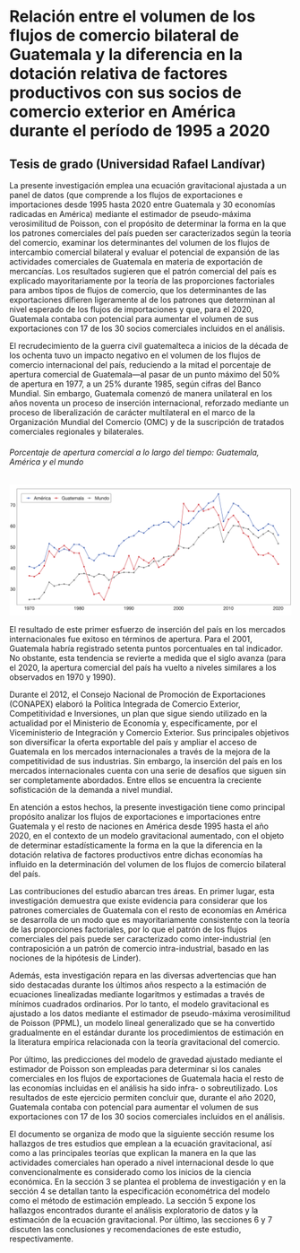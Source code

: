 # Relación entre el volumen de los flujos de comercio bilateral de Guatemala y la diferencia en la dotación relativa de factores productivos con sus socios de comercio exterior en América durante el período de 1995 a 2020

## Tesis de grado (Universidad Rafael Landívar) 

La presente investigación emplea una ecuación gravitacional ajustada a un panel de datos (que comprende a los flujos de exportaciones e importaciones desde 1995 hasta 2020 entre Guatemala y 30 economías radicadas en América) mediante el estimador de pseudo-máxima verosimilitud de Poisson, con el propósito de determinar la forma en la que los patrones comerciales del país pueden ser caracterizados según la teoría del comercio, examinar los determinantes del volumen de los flujos de intercambio comercial bilateral y evaluar el potencial de expansión de las actividades comerciales de Guatemala en materia de exportación de mercancías. Los resultados sugieren que el patrón comercial del país es explicado mayoritariamente por la teoría de las proporciones factoriales para ambos tipos de flujos de comercio, que los determinantes de las exportaciones difieren ligeramente al de los patrones que determinan al nivel esperado de los flujos de importaciones y que, para el 2020, Guatemala contaba con potencial para aumentar el volumen de sus exportaciones con 17 de los 30 socios comerciales incluidos en el análisis.

El recrudecimiento de la guerra civil guatemalteca a inicios de la década de los ochenta tuvo un impacto negativo en el volumen de los flujos de comercio internacional del país, reduciendo a la mitad el porcentaje de apertura comercial de Guatemala—al pasar de un punto máximo del 50% de apertura en 1977, a un 25% durante 1985, según cifras del Banco Mundial. Sin embargo, Guatemala comenzó de manera unilateral en los años noventa un proceso de inserción internacional, reforzado mediante un proceso de liberalización de carácter multilateral en el marco de la Organización Mundial del Comercio (OMC) y de la suscripción de tratados comerciales regionales y bilaterales. 

###### Porcentaje de apertura comercial a lo largo del tiempo: Guatemala, América y el mundo
![](https://raw.githubusercontent.com/gafnts/gravity-model/main/Data%20visualization/Plots/trade%20openness.png)

El resultado de este primer esfuerzo de inserción del país en los mercados internacionales fue exitoso en términos de apertura. Para el 2001, Guatemala habría registrado setenta puntos porcentuales en tal indicador. No obstante, esta tendencia se revierte a medida que el siglo avanza (para el 2020, la apertura comercial del país ha vuelto a niveles similares a los observados en 1970 y 1990).

Durante el 2012, el Consejo Nacional de Promoción de Exportaciones (CONAPEX) elaboró la Política Integrada de Comercio Exterior, Competitividad e Inversiones, un plan que sigue siendo utilizado en la actualidad por el Ministerio de Economía y, específicamente, por el Viceministerio de Integración y Comercio Exterior. Sus principales objetivos son diversificar la oferta exportable del país y ampliar el acceso de Guatemala en los mercados internacionales a través de la mejora de la competitividad de sus industrias. Sin embargo, la inserción del país en los mercados internacionales cuenta con una serie de desafíos que siguen sin ser completamente abordados. Entre ellos se encuentra la creciente sofisticación de la demanda a nivel mundial.

En atención a estos hechos, la presente investigación tiene como principal propósito analizar los flujos de exportaciones e importaciones entre Guatemala y el resto de naciones en América desde 1995 hasta el año 2020, en el contexto de un modelo gravitacional aumentado, con el objeto de determinar estadísticamente la forma en la que la diferencia en la dotación relativa de factores productivos entre dichas economías ha influido en la determinación del volumen de los flujos de comercio bilateral del país.

Las contribuciones del estudio abarcan tres áreas. En primer lugar, esta investigación demuestra que existe evidencia para considerar que los patrones comerciales de Guatemala con el resto de economías en América se desarrolla de un modo que es mayoritariamente consistente con la teoría de las proporciones factoriales, por lo que el patrón de los flujos comerciales del país puede ser caracterizado como inter-industrial (en contraposición a un patrón de comercio intra-industrial, basado en las nociones de la hipótesis de Linder).

Además, esta investigación repara en las diversas advertencias que han sido destacadas durante los últimos años respecto a la estimación de ecuaciones linealizadas mediante logaritmos y estimadas a través de mínimos cuadrados ordinarios. Por lo tanto, el modelo gravitacional es ajustado a los datos mediante el estimador de pseudo-máxima verosimilitud de Poisson (PPML), un modelo lineal generalizado que se ha convertido gradualmente en el estándar durante los procedimientos de estimación en la literatura empírica relacionada con la teoría gravitacional del comercio.

Por último, las predicciones del modelo de gravedad ajustado mediante el estimador de Poisson son empleadas para determinar si los canales comerciales en los flujos de exportaciones de Guatemala hacia el resto de las economías incluidas en el análisis ha sido infra- o sobreutilizado. Los resultados de este ejercicio permiten concluir que, durante el año 2020, Guatemala contaba con potencial para aumentar el volumen de sus exportaciones con 17 de los 30 socios comerciales incluidos en el análisis.

El documento se organiza de modo que la siguiente sección resume los hallazgos de tres estudios que emplean a la ecuación gravitacional, así como a las principales teorías que explican la manera en la que las actividades comerciales han operado a nivel internacional desde lo que convencionalmente es considerado como los inicios de la ciencia económica. En la sección 3 se plantea el problema de investigación y en la sección 4 se detallan tanto la especificación econométrica del modelo como el método de estimación empleado. La sección 5 expone los hallazgos encontrados durante el análisis exploratorio de datos y la estimación de la ecuación gravitacional. Por último, las secciones 6 y 7 discuten las conclusiones y recomendaciones de este estudio, respectivamente.
